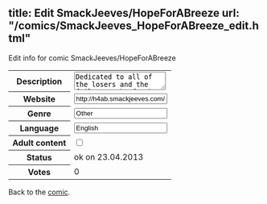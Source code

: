 title: Edit SmackJeeves/HopeForABreeze
url: "/comics/SmackJeeves_HopeForABreeze_edit.html"
---
Edit info for comic SmackJeeves/HopeForABreeze

<form name="comic" action="http://gaepostmail.appengine.com/comic" name="post">
<table class="comicinfo">
<tr>
<th>Description</th><td><textarea name="description">Dedicated to all of the losers and the failures, the freaks and the social outcasts in society; don't give up. This is a story of a girl named Sophia and her journeys through life</textarea></td>
</tr>
<tr>
<th>Website</th><td><input type="text" name="url" value="http://h4ab.smackjeeves.com/comics/"/></td>
</tr>
<tr>
<th>Genre</th><td><input type="text" name="genre" value="Other"/></td>
</tr>
<tr>
<th>Language</th><td><input type="text" name="language" value="English"/></td>
</tr>
<tr>
<th>Adult content</th><td><input type="checkbox" name="adult" value="adult" /></td>
</tr>
<tr>
<th>Status</th><td>ok on 23.04.2013</td>
</tr>
<tr>
<th>Votes</th><td>0</div></td>
</tr>
</table>
</form>

Back to the [comic](/comics/SmackJeeves_HopeForABreeze.html).
